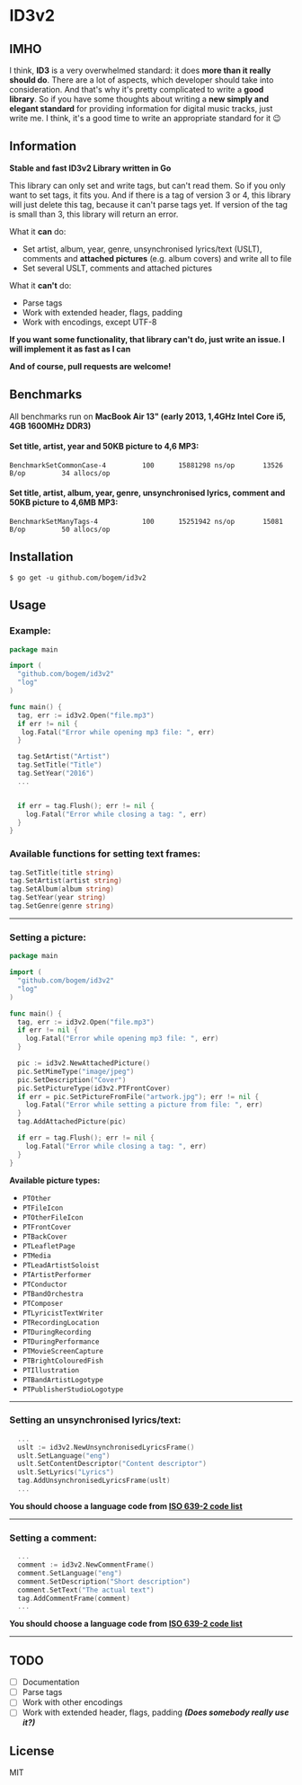 # ID3v2

## IMHO
I think, **ID3** is a very overwhelmed standard: it does **more than it really should do**. There are a lot of aspects, which developer should take into consideration. And that's why it's pretty complicated to write a **good library**. So if you have some thoughts about writing a **new simply and elegant standard** for providing information for digital music tracks, just write me. I think, it's a good time to write an appropriate standard for it 😉

## Information
**Stable and fast ID3v2 Library written in Go**

This library can only set and write tags, but can't read them. So if you only want to set tags, it fits you. And if there is a tag of version 3 or 4, this library will just delete this tag, because it can't parse tags yet. If version of the tag is small than 3, this library will return an error.

What it **can** do:
* Set artist, album, year, genre, unsynchronised lyrics/text (USLT), comments and **attached pictures** (e.g. album covers) and write all to file
* Set several USLT, comments and attached pictures

What it **can't** do:
* Parse tags
* Work with extended header, flags, padding
* Work with encodings, except UTF-8

**If you want some functionality, that library can't do, just write an issue. I will implement it as fast as I can**

**And of course, pull requests are welcome!**

## Benchmarks

All benchmarks run on **MacBook Air 13" (early 2013, 1,4GHz Intel Core i5, 4GB 1600MHz DDR3)**

#### Set title, artist, year and 50KB picture to 4,6 MP3:
```
BenchmarkSetCommonCase-4	     100	  15881298 ns/op	   13526 B/op	      34 allocs/op
```

#### Set title, artist, album, year, genre, unsynchronised lyrics, comment and 50KB picture to 4,6MB MP3:
```
BenchmarkSetManyTags-4  	     100	  15251942 ns/op	   15081 B/op	      50 allocs/op
```

## Installation
  	$ go get -u github.com/bogem/id3v2

## Usage
### Example:
```go
package main

import (
  "github.com/bogem/id3v2"
  "log"
)

func main() {
  tag, err := id3v2.Open("file.mp3")
  if err != nil {
   log.Fatal("Error while opening mp3 file: ", err)
  }

  tag.SetArtist("Artist")
  tag.SetTitle("Title")
  tag.SetYear("2016")
  ...


  if err = tag.Flush(); err != nil {
    log.Fatal("Error while closing a tag: ", err)
  }
}

```

### Available functions for setting text frames:
```go
tag.SetTitle(title string)
tag.SetArtist(artist string)
tag.SetAlbum(album string)
tag.SetYear(year string)
tag.SetGenre(genre string)
```

___

### Setting a picture:
```go
package main

import (
  "github.com/bogem/id3v2"
  "log"
)

func main() {
  tag, err := id3v2.Open("file.mp3")
  if err != nil {
    log.Fatal("Error while opening mp3 file: ", err)
  }

  pic := id3v2.NewAttachedPicture()
  pic.SetMimeType("image/jpeg")
  pic.SetDescription("Cover")
  pic.SetPictureType(id3v2.PTFrontCover)
  if err = pic.SetPictureFromFile("artwork.jpg"); err != nil {
    log.Fatal("Error while setting a picture from file: ", err)
  }
  tag.AddAttachedPicture(pic)

  if err = tag.Flush(); err != nil {
    log.Fatal("Error while closing a tag: ", err)
  }
}
```

**Available picture types:**
* `PTOther`
* `PTFileIcon`
* `PTOtherFileIcon`
* `PTFrontCover`
* `PTBackCover`
* `PTLeafletPage`
* `PTMedia`
* `PTLeadArtistSoloist`
* `PTArtistPerformer`
* `PTConductor`
* `PTBandOrchestra`
* `PTComposer`
* `PTLyricistTextWriter`
* `PTRecordingLocation`
* `PTDuringRecording`
* `PTDuringPerformance`
* `PTMovieScreenCapture`
* `PTBrightColouredFish`
* `PTIllustration`
* `PTBandArtistLogotype`
* `PTPublisherStudioLogotype`

___

### Setting an unsynchronised lyrics/text:
```go
  ...
  uslt := id3v2.NewUnsynchronisedLyricsFrame()
  uslt.SetLanguage("eng")
  uslt.SetContentDescriptor("Content descriptor")
  uslt.SetLyrics("Lyrics")
  tag.AddUnsynchronisedLyricsFrame(uslt)
  ...
```

**You should choose a language code from [ISO 639-2 code list](https://www.loc.gov/standards/iso639-2/php/code_list.php)**

___

### Setting a comment:
```go
  ...
  comment := id3v2.NewCommentFrame()
  comment.SetLanguage("eng")
  comment.SetDescription("Short description")
  comment.SetText("The actual text")
  tag.AddCommentFrame(comment)
  ...
```

**You should choose a language code from [ISO 639-2 code list](https://www.loc.gov/standards/iso639-2/php/code_list.php)**

___

## TODO

- [ ] Documentation
- [ ] Parse tags
- [ ] Work with other encodings
- [ ] Work with extended header, flags, padding ***(Does somebody really use it?)***

## License
MIT
